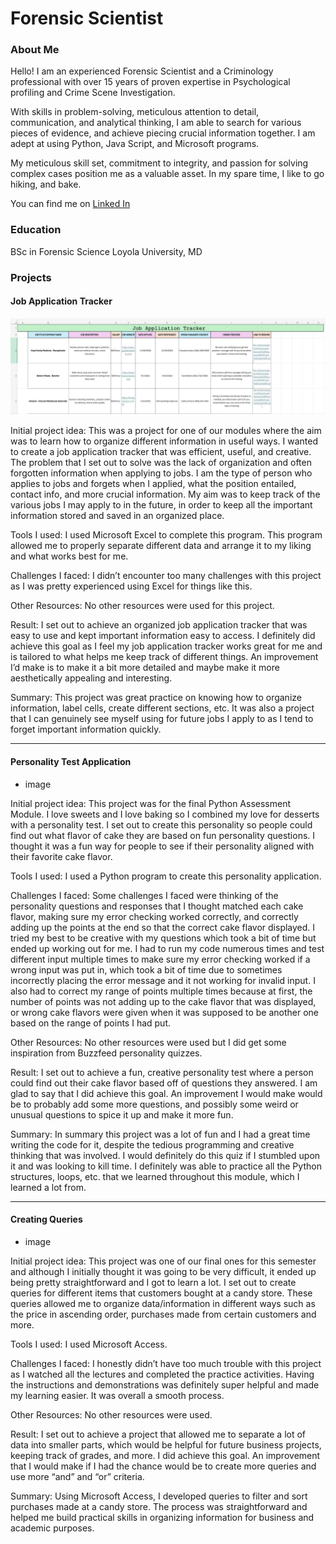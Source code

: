 # Forensic Scientist 

### About Me 

Hello! I am an experienced Forensic Scientist and a Criminology professional with over 15 years of proven expertise in Psychological profiling and Crime Scene Investigation. 

With skills in problem-solving, meticulous attention to detail, communication, and analytical thinking, I am able to search for various pieces of evidence, and achieve piecing crucial information together. I am adept at using Python, Java Script, and Microsoft programs. 

My meticulous skill set, commitment to integrity, and passion for solving complex cases position me as a valuable asset. In my spare time, I like to go hiking, and bake. 

You can find me on [Linked In](https://www.linkedin.com/in/judy-rivas-74153b329/)



### Education 
BSc in Forensic Science 
Loyola University, MD

### Projects

#### Job Application Tracker 
![Project1](/project_images/project1image.png)   

Initial project idea: 
This was a project for one of our modules where the aim was to learn how to organize different information in useful ways. I wanted to create a job application tracker that was efficient, useful, and creative. The problem that I set out to solve was the lack of organization and often forgotten information when applying to jobs. I am the type of person who applies to jobs and forgets when I applied, what the position entailed, contact info, and more crucial information. My aim was to keep track of the various jobs I may apply to in the future, in order to keep all the important information stored and saved in an organized place. 

Tools I used: 
I used Microsoft Excel to complete this program. This program allowed me to properly separate different data and arrange it to my liking and what works best for me. 

Challenges I faced:
I didn’t encounter too many challenges with this project as I was pretty experienced using Excel for things like this. 

Other Resources: 
No other resources were used for this project. 

Result:
I set out to achieve an organized job application tracker that was easy to use and kept important information easy to access. I definitely did achieve this goal as I feel my job application tracker works great for me and is tailored to what helps me keep track of different things. An improvement I’d make is to make it a bit more detailed and maybe make it more aesthetically appealing and interesting. 

Summary:
This project was great practice on knowing how to organize information, label cells, create different sections, etc. It was also a project that I can genuinely see myself using for future jobs I apply to as I tend to forget important information quickly. 


***
#### Personality Test Application
 - image
   
Initial project idea: 
This project was for the final Python Assessment Module. I love sweets and I love baking so I combined my love for desserts with a personality test. I set out to create this personality so people could find out what flavor of cake they are based on fun personality questions. I thought it was a fun way for people to see if their personality aligned with their favorite cake flavor. 

Tools I used: 
I used a Python program to create this personality application. 

Challenges I faced:
Some challenges I faced were thinking of the personality questions and responses that I thought matched each cake flavor, making sure my error checking worked correctly, and correctly adding up the points at the end so that the correct cake flavor displayed. I tried my best to be creative with my questions which took a bit of time but ended up working out for me. I had to run my code numerous times and test different input multiple times to make sure my error checking worked if a wrong input was put in, which took a bit of time due to sometimes incorrectly placing the error message and it not working for invalid input. I also had to correct my range of points multiple times because at first, the number of points was not adding up to the cake flavor that was displayed, or wrong cake flavors were given when it was supposed to be another one based on the range of points I had put. 

Other Resources: 
No other resources were used but I did get some inspiration from Buzzfeed personality quizzes. 

Result:
I set out to achieve a fun, creative personality test where a person could find out their cake flavor based off of questions they answered. I am glad to say that I did achieve this goal. An improvement I would make would be to probably add some more questions, and possibly some weird or unusual questions to spice it up and make it more fun. 

Summary:
In summary this project was a lot of fun and I had a great time writing the code for it, despite the tedious programming and creative thinking that was involved. I would definitely do this quiz if I stumbled upon it and was looking to kill time. I definitely was able to practice all the Python structures, loops, etc. that we learned throughout this module, which I learned a lot from. 


***
#### Creating Queries
 - image
   
Initial project idea: 
This project was one of our final ones for this semester and although I initially thought it was going to be very difficult, it ended up being pretty straightforward and I got to learn a lot. I set out to create queries for different items that customers bought at a candy store. These queries allowed me to organize data/information in different ways such as the price in ascending order, purchases made from certain customers and more. 

Tools I used: 
I used Microsoft Access. 

Challenges I faced:
I honestly didn’t have too much trouble with this project as I watched all the lectures and completed the practice activities. Having the instructions and demonstrations was definitely super helpful and made my learning easier. It was overall a smooth process.

Other Resources: 
No other resources were used. 

Result:
I set out to achieve a project that allowed me to separate a lot of data into smaller parts, which would be helpful for future business projects, keeping track of grades, and more. I did achieve this goal. An improvement that I would make if I had the chance would be to create more queries and use more “and” and “or” criteria. 

Summary:
Using Microsoft Access, I developed queries to filter and sort purchases made at a candy store. The process was straightforward and helped me build practical skills in organizing information for business and academic purposes.

